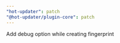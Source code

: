 ```yaml
---
"hot-updater": patch
"@hot-updater/plugin-core": patch
---
```


Add debug option while creating fingerprint
